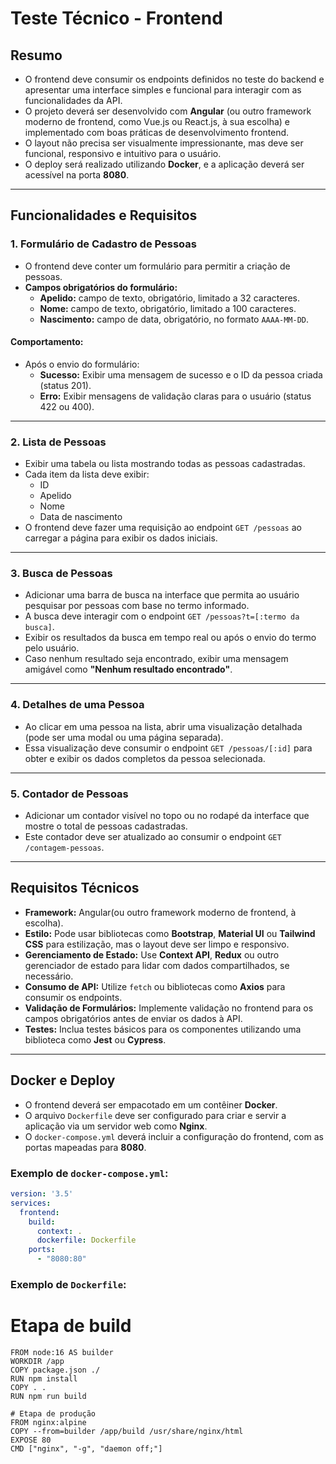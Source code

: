 # Teste Técnico - Frontend

## Resumo

- O frontend deve consumir os endpoints definidos no teste do backend e apresentar uma interface simples e funcional para interagir com as funcionalidades da API.
- O projeto deverá ser desenvolvido com **Angular** (ou outro framework moderno de frontend, como Vue.js ou React.js, à sua escolha) e implementado com boas práticas de desenvolvimento frontend.
- O layout não precisa ser visualmente impressionante, mas deve ser funcional, responsivo e intuitivo para o usuário.
- O deploy será realizado utilizando **Docker**, e a aplicação deverá ser acessível na porta **8080**.

---

## Funcionalidades e Requisitos

### 1. **Formulário de Cadastro de Pessoas**
- O frontend deve conter um formulário para permitir a criação de pessoas.
- **Campos obrigatórios do formulário:**
  - **Apelido:** campo de texto, obrigatório, limitado a 32 caracteres.
  - **Nome:** campo de texto, obrigatório, limitado a 100 caracteres.
  - **Nascimento:** campo de data, obrigatório, no formato `AAAA-MM-DD`.

#### Comportamento:
- Após o envio do formulário:
  - **Sucesso:** Exibir uma mensagem de sucesso e o ID da pessoa criada (status 201).
  - **Erro:** Exibir mensagens de validação claras para o usuário (status 422 ou 400).

---

### 2. **Lista de Pessoas**
- Exibir uma tabela ou lista mostrando todas as pessoas cadastradas.
- Cada item da lista deve exibir:
  - ID
  - Apelido
  - Nome
  - Data de nascimento
- O frontend deve fazer uma requisição ao endpoint `GET /pessoas` ao carregar a página para exibir os dados iniciais.

---

### 3. **Busca de Pessoas**
- Adicionar uma barra de busca na interface que permita ao usuário pesquisar por pessoas com base no termo informado.
- A busca deve interagir com o endpoint `GET /pessoas?t=[:termo da busca]`.
- Exibir os resultados da busca em tempo real ou após o envio do termo pelo usuário.
- Caso nenhum resultado seja encontrado, exibir uma mensagem amigável como **"Nenhum resultado encontrado"**.

---

### 4. **Detalhes de uma Pessoa**
- Ao clicar em uma pessoa na lista, abrir uma visualização detalhada (pode ser uma modal ou uma página separada).
- Essa visualização deve consumir o endpoint `GET /pessoas/[:id]` para obter e exibir os dados completos da pessoa selecionada.

---

### 5. **Contador de Pessoas**
- Adicionar um contador visível no topo ou no rodapé da interface que mostre o total de pessoas cadastradas.
- Este contador deve ser atualizado ao consumir o endpoint `GET /contagem-pessoas`.

---

## Requisitos Técnicos

- **Framework:** Angular(ou outro framework moderno de frontend, à escolha).
- **Estilo:** Pode usar bibliotecas como **Bootstrap**, **Material UI** ou **Tailwind CSS** para estilização, mas o layout deve ser limpo e responsivo.
- **Gerenciamento de Estado:** Use **Context API**, **Redux** ou outro gerenciador de estado para lidar com dados compartilhados, se necessário.
- **Consumo de API:** Utilize `fetch` ou bibliotecas como **Axios** para consumir os endpoints.
- **Validação de Formulários:** Implemente validação no frontend para os campos obrigatórios antes de enviar os dados à API.
- **Testes:** Inclua testes básicos para os componentes utilizando uma biblioteca como **Jest** ou **Cypress**.

---

## Docker e Deploy

- O frontend deverá ser empacotado em um contêiner **Docker**.
- O arquivo `Dockerfile` deve ser configurado para criar e servir a aplicação via um servidor web como **Nginx**.
- O `docker-compose.yml` deverá incluir a configuração do frontend, com as portas mapeadas para **8080**.

### Exemplo de `docker-compose.yml`:
```yaml
version: '3.5'
services:
  frontend:
    build:
      context: .
      dockerfile: Dockerfile
    ports:
      - "8080:80"

```
### Exemplo de `Dockerfile`:
# Etapa de build
```
FROM node:16 AS builder
WORKDIR /app
COPY package.json ./
RUN npm install
COPY . .
RUN npm run build

# Etapa de produção
FROM nginx:alpine
COPY --from=builder /app/build /usr/share/nginx/html
EXPOSE 80
CMD ["nginx", "-g", "daemon off;"]
```
